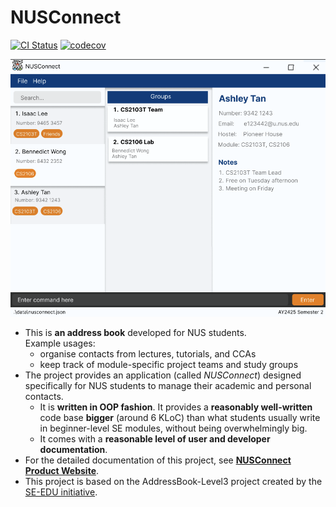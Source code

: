 # NUSConnect

[![CI Status](https://github.com/AY2425S2-CS2103T-T16-1/tp/workflows/Java%20CI/badge.svg)](https://github.com/AY2425S2-CS2103T-T16-1/tp/actions) [![codecov](https://codecov.io/gh/AY2425S2-CS2103T-T16-1/tp/graph/badge.svg?token=J2GKZYHJ0Z)](https://codecov.io/gh/AY2425S2-CS2103T-T16-1/tp)

![Ui](docs/images/Ui.png)

* This is **an address book** developed for NUS students.<br>
  Example usages:
  * organise contacts from lectures, tutorials, and CCAs
  * keep track of module-specific project teams and study groups
* The project provides an application (called _NUSConnect_) designed specifically for NUS students to manage their academic and personal contacts.
  * It is **written in OOP fashion**. It provides a **reasonably well-written** code base **bigger** (around 6 KLoC) than what students usually write in beginner-level SE modules, without being overwhelmingly big.
  * It comes with a **reasonable level of user and developer documentation**.
* For the detailed documentation of this project, see **[NUSConnect Product Website](https://ay2425s2-cs2103t-t16-1.github.io/tp/)**.
* This project is based on the AddressBook-Level3 project created by the [SE-EDU initiative](https://se-education.org).